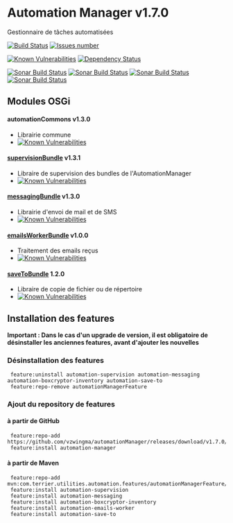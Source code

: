 # Automation Manager v1.7.0
Gestionnaire de tâches automatisées

<a href='https://travis-ci.org/vzwingma/automationManager'><img src='https://api.travis-ci.org/vzwingma/automationManager.svg?branch=master' alt='Build Status' /></a>
<a href='https://github.com/vzwingma/automationManager/issues'><img src='http://githubbadges.herokuapp.com/vzwingma/automationManager/issues?style=square' alt='Issues number' /></a>

[![Known Vulnerabilities](https://snyk.io/test/github/vzwingma/automationmanager/badge.svg?targetFile=pom.xml)](https://snyk.io/test/github/vzwingma/automationmanager?targetFile=pom.xml)
[![Dependency Status](https://img.shields.io/librariesio/github/vzwingma/automationManager.svg)](https://libraries.io/github/vzwingma/automationManager)

<a href="https://sonarcloud.io/dashboard?id=automationManager"><img alt="Sonar Build Status" src="https://sonarcloud.io/api/project_badges/measure?project=automationManager&metric=coverage" /></a>
<a href="https://sonarcloud.io/dashboard?id=automationManager"><img alt="Sonar Build Status" src="https://sonarcloud.io/api/project_badges/measure?project=automationManager&metric=sqale_rating" /></a>
<a href="https://sonarcloud.io/dashboard?id=automationManager"><img alt="Sonar Build Status" src="https://sonarcloud.io/api/project_badges/measure?project=automationManager&metric=reliability_rating" /></a>
<a href="https://sonarcloud.io/dashboard?id=automationManager"><img alt="Sonar Build Status" src="https://sonarcloud.io/api/project_badges/measure?project=automationManager&metric=security_rating" /></a>


## Modules OSGi

#### automationCommons v1.3.0
  *  Librairie commune
  *  [![Known Vulnerabilities](https://snyk.io/test/github/vzwingma/automationmanager/badge.svg?targetFile=automationCommons%2Fpom.xml)](https://snyk.io/test/github/vzwingma/automationmanager?targetFile=automationCommons%2Fpom.xml)

#### [supervisionBundle](https://github.com/vzwingma/automationManager/wiki/%5BBUNDLE%5D-Supervision) v1.3.1
  *  Libraire de supervision des bundles de l'AutomationManager
  *  [![Known Vulnerabilities](https://snyk.io/test/github/vzwingma/automationmanager/badge.svg?targetFile=supervisionBundle%2Fpom.xml)](https://snyk.io/test/github/vzwingma/automationmanager?targetFile=supervisionBundle%2Fpom.xml)

#### [messagingBundle](https://github.com/vzwingma/automationManager/wiki/%5BBUNDLE%5D-Messaging) v1.3.0 
  *  Librairie d'envoi de mail et de SMS
  *  [![Known Vulnerabilities](https://snyk.io/test/github/vzwingma/automationmanager/badge.svg?targetFile=messagingBundle%2Fpom.xml)](https://snyk.io/test/github/vzwingma/automationmanager?targetFile=messagingBundle%2Fpom.xml)

#### [emailsWorkerBundle](https://github.com/vzwingma/automationManager/wiki/%5BBUNDLE%5D-Boxcryptor-Inventory-Generator) v1.0.0
  *  Traitement des emails reçus
  *  [![Known Vulnerabilities](https://snyk.io/test/github/vzwingma/automationmanager/badge.svg?targetFile=emailsWorkerBundle%2Fpom.xml)](https://snyk.io/test/github/vzwingma/automationmanager?targetFile=emailsWorkerBundle%2Fpom.xml)

#### [saveToBundle](https://github.com/vzwingma/automationManager/wiki/%5BBUNDLE%5D-SaveTo) 1.2.0
  *  Libraire de copie de fichier ou de répertoire
  *  [![Known Vulnerabilities](https://snyk.io/test/github/vzwingma/automationmanager/badge.svg?targetFile=saveToBundle%2Fpom.xml)](https://snyk.io/test/github/vzwingma/automationmanager?targetFile=saveToBundle%2Fpom.xml)

## Installation des features

**Important : Dans le cas d'un upgrade de version, il est obligatoire de désinstaller les anciennes features, avant d'ajouter les nouvelles**

### Désinstallation des features

     feature:uninstall automation-supervision automation-messaging automation-boxcryptor-inventory automation-save-to
     feature:repo-remove automationManagerFeature

### Ajout du repository de features

#### à partir de GitHub

     feature:repo-add https://github.com/vzwingma/automationManager/releases/download/v1.7.0/feature.xml
     feature:install automation-manager
     
#### à partir de Maven

     feature:repo-add mvn:com.terrier.utilities.automation.features/automationManagerFeature/1.7.0/xml/features
     feature:install automation-supervision
     feature:install automation-messaging
     feature:install automation-boxcryptor-inventory
     feature:install automation-emails-worker
     feature:install automation-save-to